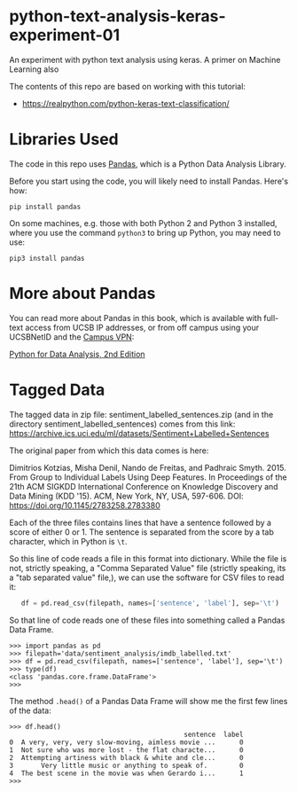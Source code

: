 # python-text-analysis-keras-experiment-01
An experiment with python text analysis using keras.   A primer on Machine Learning also


The contents of this repo are based on working with this tutorial:

* https://realpython.com/python-keras-text-classification/

# Libraries Used

The code in this repo uses [Pandas](https://pandas.pydata.org/), 
which is a Python Data Analysis Library.

Before you start using the code, you will likely need to install Pandas.  Here's how:

```
pip install pandas
```

On some machines, e.g. those with both Python 2 and Python 3 installed, where you use
the command `python3` to bring up Python, you may need to use:

```
pip3 install pandas
```

# More about Pandas

You can read more about Pandas in this book, which is available with full-text access from UCSB IP addresses,
or from off campus using your UCSBNetID and the [Campus VPN](http://www.ets.ucsb.edu/services/campus-vpn/get-connected):

[Python for Data Analysis, 2nd Edition](https://proquest.safaribooksonline.com/book/programming/python/9781491957653)


# Tagged Data

The tagged data in zip file: sentiment_labelled_sentences.zip (and in the directory sentiment_labelled_sentences) comes
from this link: https://archive.ics.uci.edu/ml/datasets/Sentiment+Labelled+Sentences

The original paper from which this data comes is here:

Dimitrios Kotzias, Misha Denil, Nando de Freitas, and Padhraic Smyth. 2015. From Group to Individual Labels Using Deep Features. In Proceedings of the 21th ACM SIGKDD International Conference on Knowledge Discovery and Data Mining (KDD '15). ACM, New York, NY, USA, 597-606. DOI: https://doi.org/10.1145/2783258.2783380

Each of the three files contains lines that have a sentence followed by a score of either 0 or 1.
The sentence is separated from the score by a tab character, which in Python is `\t`.

So this line of code reads a file in this format into dictionary.  While the file is not, strictly
speaking, a "Comma Separated Value" file (strictly speaking, its a "tab separated value" file,), we
can use the software for CSV files to read it:

```python
   df = pd.read_csv(filepath, names=['sentence', 'label'], sep='\t')
```

So that line of code reads one of these files into something called a Pandas Data Frame.

```
>>> import pandas as pd
>>> filepath='data/sentiment_analysis/imdb_labelled.txt'
>>> df = pd.read_csv(filepath, names=['sentence', 'label'], sep='\t')
>>> type(df)
<class 'pandas.core.frame.DataFrame'>
>>> 
```

The method `.head()` of a Pandas Data Frame will show me the first few lines of the data:

```
>>> df.head()
                                            sentence  label
0  A very, very, very slow-moving, aimless movie ...      0
1  Not sure who was more lost - the flat characte...      0
2  Attempting artiness with black & white and cle...      0
3       Very little music or anything to speak of.        0
4  The best scene in the movie was when Gerardo i...      1
>>> 
```


